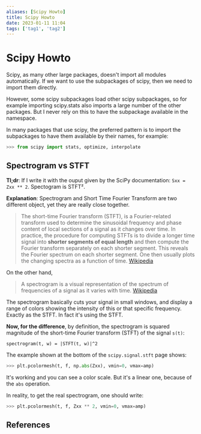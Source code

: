 ```yaml
---
aliases: [Scipy Howto]
title: Scipy Howto
date: 2023-01-11 11:04
tags: ['tag1', 'tag2']
---
```


# Scipy Howto

Scipy, as many other large packages, doesn't import all modules automatically. If we want to use the subpackages of scipy, then we need to import them directly.

However, some scipy subpackages load other scipy subpackages, so for example importing scipy.stats also imports a large number of the other packages. But I never rely on this to have the subpackage available in the namespace.

In many packages that use scipy, the preferred pattern is to import the subpackages to have them available by their names, for example:

```python
>>> from scipy import stats, optimize, interpolate
```

## Spectrogram vs STFT

**Tl;dr**: If I write it with the ouput given by the SciPy documentation: `Sxx = Zxx ** 2`. Spectogram is STFT².

**Explanation**: Spectrogram and Short Time Fourier Transform are two different object, yet they are really close together.

> The short-time Fourier transform (STFT), is a Fourier-related transform used to determine the sinusoidal frequency and phase content of local sections of a signal as it changes over time. In practice, the procedure for computing STFTs is to divide a longer time signal into **shorter segments of equal length** and then compute the Fourier transform separately on each shorter segment. This reveals the Fourier spectrum on each shorter segment. One then usually plots the changing spectra as a function of time. [Wikipedia](https://en.wikipedia.org/wiki/Short-time_Fourier_transform)

On the other hand,

> A spectrogram is a visual representation of the spectrum of frequencies of a signal as it varies with time. [Wikipedia](https://en.wikipedia.org/wiki/Spectrogram)

The spectrogram basically cuts your signal in small windows, and display a range of colors showing the intensity of this or that specific frequency. Exactly as the STFT. In fact it's using the STFT.

**Now, for the difference**, by definition, the spectrogram is squared magnitude of the short-time Fourier transform (STFT) of the signal `s(t)`:

`spectrogram(t, w) = |STFT(t, w)|^2`

The example shown at the bottom of the `scipy.signal.stft` page shows:

```python
>>> plt.pcolormesh(t, f, np.abs(Zxx), vmin=0, vmax=amp)
```

It's working and you can see a color scale. But it's a linear one, because of the `abs` operation.

In reality, to get the real spectrogram, one should write:

```python
>>> plt.pcolormesh(t, f, Zxx ** 2, vmin=0, vmax=amp)
```

## References
